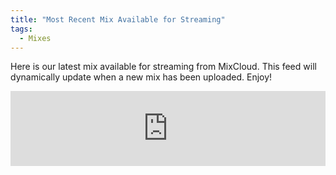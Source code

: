 ```yaml
---
title: "Most Recent Mix Available for Streaming"
tags: 
  - Mixes
---
```


Here is our latest mix available for streaming from MixCloud.  This feed will dynamically update when a new mix has been uploaded.  Enjoy!

<iframe width="100%" height="120" src="https://www.mixcloud.com/widget/iframe/?hide_cover=1&light=1&feed=%2Fbassreflections%2F" frameborder="0"></iframe>

